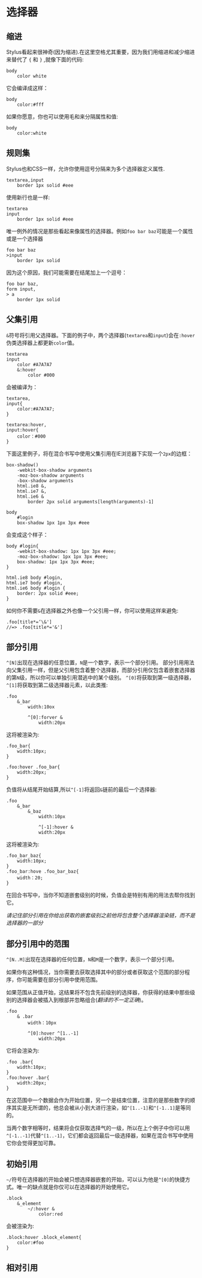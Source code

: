 选择器
===

## 缩进
Stylus看起来很神奇(因为缩进).在这里空格尤其重要，因为我们用缩进和减少缩进来替代了 `{` 和 `}` ,就像下面的代码:
```
body
    color white
```
它会编译成这样：
```
body
    color:#fff
```
如果你愿意，你也可以使用毛和来分隔属性和值:
```
body
    color:white
```

## 规则集
Stylus也和CSS一样，允许你使用逗号分隔来为多个选择器定义属性.
```
textarea,input
    border 1px solid #eee
```
使用新行也是一样:
```
textarea
input
    border 1px solid #eee
```
唯一例外的情况是那些看起来像属性的选择器。例如`foo bar baz`可能是一个属性或是一个选择器
```
foo bar baz
>input
    border 1px solid
```
因为这个原因，我们可能需要在结尾加上一个逗号：
```
foo bar baz,
form input,
> a
    border 1px solid
```

## 父集引用
`&`符号将引用父选择器。下面的例子中，两个选择器(`textarea`和`input`)会在`:hover`伪类选择器上都更新`color`值。
```
textarea
input
    color #A7A7A7
    &:hover
        color #000
```
会被编译为：
```
textarea,
input{
    color:#A7A7A7;
}

textarea:hover,
input:hover{
    color：#000
}
```

下面这里例子，将在混合书写中使用父集引用在IE浏览器下实现一个`2px`的边框：
```
box-shadow()
    -webkit-box-shadow arguments
    -moz-box-shadow arguments
    -box-shadow arguments
    html.ie8 &,
    html.ie7 &,
    html.ie6 &
        border 2px solid arguments[length(arguments)-1]

body
    #login
    box-shadow 1px 1px 3px #eee
```
会变成这个样子：
```
body #login{
    -webkit-box-shadow: 1px 1px 3px #eee;
    -moz-box-shadow: 1px 1px 3px #eee;
    box-shadow: 1px 1px 3px #eee;
}

html.ie8 body #login,
html.ie7 body #login,
html.ie6 body #login {
    border: 2px solid #eee;
}
```
如何你不需要`&`在选择器之外也像一个父引用一样，你可以使用这样来避免:
```
.foo[title*=‘\&']
//=> .foo[title*='&']
```

## 部分引用
`^[N]`出现在选择器的任意位置，`N`是一个数字，表示一个部分引用。
部分引用用法向父集引用一样，但是父引用包含着整个选择器，而部分引用仅包含着嵌套选择器的第`N`级，所以你可以单独引用潜逃中的某个级别。
`^[0]`将获取到第一级选择器，`^[1]`将获取到第二级选择器元素，以此类推:
```
.foo
    &_bar
        width:10ox

        ^[0]:forver &
            width:20px
```
这将被渲染为:
```
.foo_bar{
    width:10px;
}

.foo:hover .foo_bar{
    width:20px;
}
```
负值将从结尾开始结算,所以`^[-1]`将返回`&`链前的最后一个选择器:
```
.foo
    &_bar
        &_baz
            width:10px

            ^[-1]:hover &
            width:20px
```

这将被渲染为:
```
.foo_bar_baz{
    width:10px;
}
.foo_bar:hove .foo_bar_baz{
    width：20;
}
```

在回合书写中，当你不知道嵌套级别的时候，负值会是特别有用的用法去帮你找到它。

*请记住部分引用在你给出获取的嵌套级别之前他将包含整个选择器渲染链，而不是选择器的一部分*

## 部分引用中的范围

`^[N..M]`出现在选择器的任何位置，`N`和`M`是一个数字，表示一个部分引用。

如果你有这种情况，当你需要去获取选择其中的部分或者获取这个范围的部分程序，你可能需要在部分引用中使用范围。

如果范围从正值开始，这结果将不包含先前级别的选择器，你获得的结果中那些级别的选择器会被插入到根部并忽略组合(*翻译的不一定正确*)。
```
.foo
    & .bar
        width：10px
    
        ^[0]:hover ^[1..-1]
            width:20px
```
它将会渲染为:
```
.foo .bar{
    width:10px;
}
.foo:hover .bar{
    width:20px;
}
```

在这范围中一个数据会作为开始位置，另一个是结束位置，注意的是那些数字的顺序其实是无所谓的，他总会被从小到大进行渲染，如`^[1..-1]`和`^[-1..1]`是等同的。

当两个数字相等时，结果将会仅获取选择气的一级，所以在上个例子中你可以用`^[-1..-1]`代替`^[1..-1]`，它们都会返回最后一级选择器，如果在混合书写中使用它你会觉得更加可靠。

## 初始引用

`~/`符号在选择器的开始会被只想选择器嵌套的开始，可以认为他是`^[0]`的快捷方式。唯一的缺点就是你仅可以在选择器的开始使用它。

```
.block
    &_element
        ~/:hover &
            color:red
```
会被渲染为:
```
.block:hover .block_element{
    color:#foo
}
```

## 相对引用










